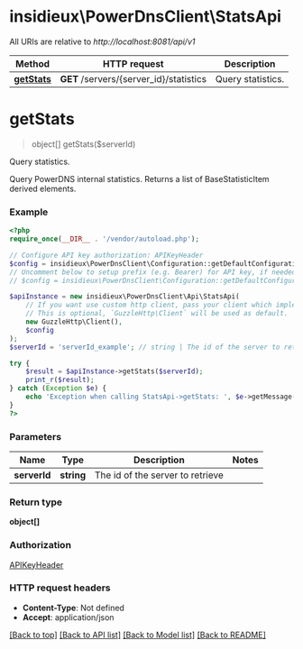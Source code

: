 # insidieux\PowerDnsClient\StatsApi

All URIs are relative to *http://localhost:8081/api/v1*

Method | HTTP request | Description
------------- | ------------- | -------------
[**getStats**](StatsApi.md#getStats) | **GET** /servers/{server_id}/statistics | Query statistics.


# **getStats**
> object[] getStats($serverId)

Query statistics.

Query PowerDNS internal statistics. Returns a list of BaseStatisticItem derived elements.

### Example
```php
<?php
require_once(__DIR__ . '/vendor/autoload.php');

// Configure API key authorization: APIKeyHeader
$config = insidieux\PowerDnsClient\Configuration::getDefaultConfiguration()->setApiKey('X-API-Key', 'YOUR_API_KEY');
// Uncomment below to setup prefix (e.g. Bearer) for API key, if needed
// $config = insidieux\PowerDnsClient\Configuration::getDefaultConfiguration()->setApiKeyPrefix('X-API-Key', 'Bearer');

$apiInstance = new insidieux\PowerDnsClient\Api\StatsApi(
    // If you want use custom http client, pass your client which implements `GuzzleHttp\ClientInterface`.
    // This is optional, `GuzzleHttp\Client` will be used as default.
    new GuzzleHttp\Client(),
    $config
);
$serverId = 'serverId_example'; // string | The id of the server to retrieve

try {
    $result = $apiInstance->getStats($serverId);
    print_r($result);
} catch (Exception $e) {
    echo 'Exception when calling StatsApi->getStats: ', $e->getMessage(), PHP_EOL;
}
?>
```

### Parameters

Name | Type | Description  | Notes
------------- | ------------- | ------------- | -------------
 **serverId** | **string**| The id of the server to retrieve |

### Return type

**object[]**

### Authorization

[APIKeyHeader](../../README.md#APIKeyHeader)

### HTTP request headers

 - **Content-Type**: Not defined
 - **Accept**: application/json

[[Back to top]](#) [[Back to API list]](../../README.md#documentation-for-api-endpoints) [[Back to Model list]](../../README.md#documentation-for-models) [[Back to README]](../../README.md)

